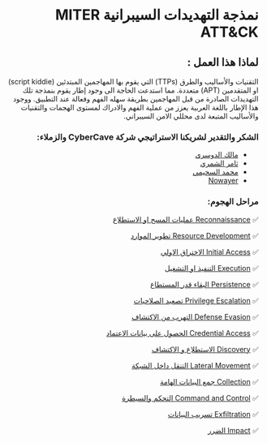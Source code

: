 
<div dir="rtl" align='right'>
  
  # نمذجة التهديدات السيبرانية MITER ATT&CK
  
  ## لماذا هذا العمل : 
  
التقنيات والأساليب والطرق (TTPs) التي يقوم بها المهاجمين المبتدئين (script kiddie) او المتقدمين (APT) متعددة. مما استدعت الحاجة الى وجود إطار يقوم بنمذجة تلك التهديدات الصادرة من قبل المهاجمين بطريقة سهله الفهم وفعالة عند التطبيق. ووجود هذا الإطار باللغة العربية يعزز من عملية الفهم والادراك لمستوى الهجمات والتقنيات والأساليب المتبعة لدى محللي الامن السيبراني.
   
 ### الشكر والتقدير لشريكنا الاستراتيجي شركة CyberCave والزملاء: 

-	[مالك الدوسري](https://twitter.com/malajab) 
-	[ثامر الشمري](https://twitter.com/t44t_)  
-	[محمد السحيمي](https://twitter.com/msuhaymi) 
-	[Nowayer](https://github.com/NowayerM) 




### مراحل الهجوم:  

✅  [Reconnaissance  عمليات المسح او الاستطلاع ](/MITRE-ATT&CK-AR/Reconnaissance.md)

✅  [Resource Development  تطوير الموارد](/MITRE-ATT&CK-AR/Resource-Development.md)

✅  [Initial Access الاختراق الاولي](/MITRE-ATT&CK-AR/Initial-Access.md)

✅  [Execution التنفيذ او التشغيل](/MITRE-ATT&CK-AR/Execution.md)

✅  [Persistence البقاء قدر المستطاع ](/MITRE-ATT&CK-AR/Persistence.md)

✅  [Privilege Escalation تصعيد الصلاحيات](/MITRE-ATT&CK-AR/Privilege-Escalation.md)

✅  [Defense Evasion التهرب من الاكتشاف](/MITRE-ATT&CK-AR/Defense-Evasion.md)

✅  [Credential Access الحصول على بيانات الاعتماد](/MITRE-ATT&CK-AR/Credential-Access.md)

✅  [Discovery الاستطلاع و الاكتشاف](/MITRE-ATT&CK-AR/Discovery.md)

✅  [Lateral Movement التنقل داخل الشبكة](/MITRE-ATT&CK-AR/Lateral-Movement.md)

✅  [Collection جمع البيانات الهامة](/MITRE-ATT&CK-AR/Collection.md)

✅  [Command and Control التحكم والسيطرة](/MITRE-ATT&CK-AR/Command-and-Control.md)

✅  [Exfiltration تسريب البيانات](/MITRE-ATT&CK-AR/Exfiltration.md)

✅  [Impact الضرر](/MITRE-ATT&CK-AR/Impact.md)


